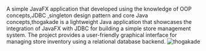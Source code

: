 A simple JavaFX application that developed using the knowledge of OOP concepts,JDBC ,singleton design pattern and core Java concepts,thogakade is a lightweight Java application that showcases the integration of JavaFX with JDBC for building a simple store management system. The project provides a user-friendly graphical interface for managing store inventory using a relational database backend.
![thogakade](https://github.com/user-attachments/assets/bfb1f5fa-1d8e-4856-9610-90113f85665c)
